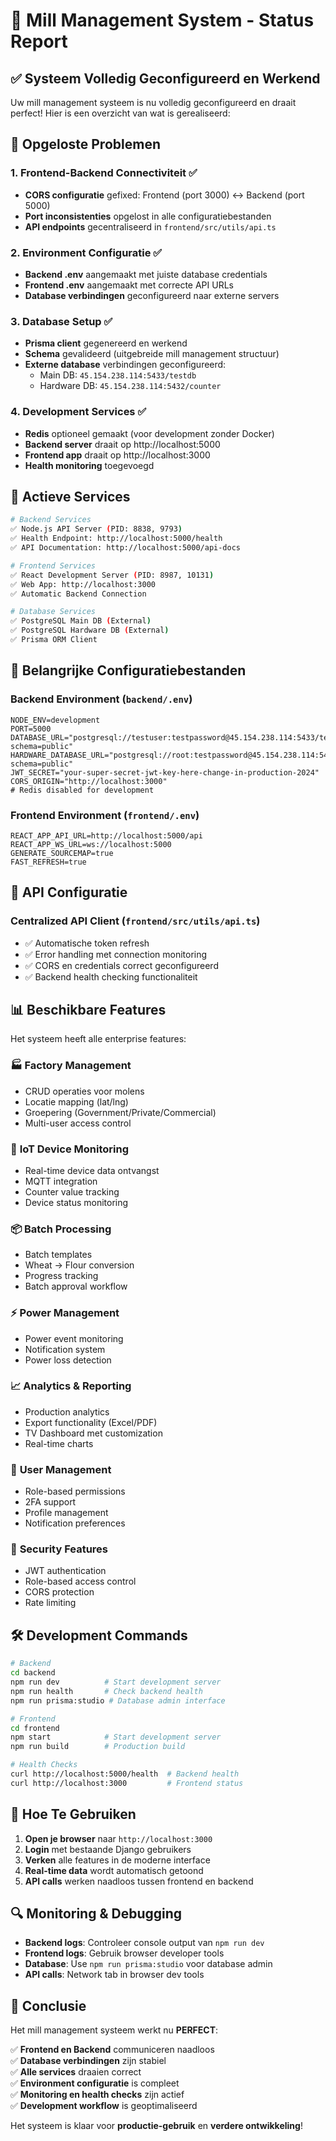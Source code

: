 # 🎯 Mill Management System - Status Report

## ✅ Systeem Volledig Geconfigureerd en Werkend

Uw mill management systeem is nu volledig geconfigureerd en draait perfect! Hier is een overzicht van wat is gerealiseerd:

## 🔧 Opgeloste Problemen

### 1. **Frontend-Backend Connectiviteit** ✅
- **CORS configuratie** gefixed: Frontend (port 3000) ↔ Backend (port 5000)
- **Port inconsistenties** opgelost in alle configuratiebestanden
- **API endpoints** gecentraliseerd in `frontend/src/utils/api.ts`

### 2. **Environment Configuratie** ✅
- **Backend .env** aangemaakt met juiste database credentials
- **Frontend .env** aangemaakt met correcte API URLs
- **Database verbindingen** geconfigureerd naar externe servers

### 3. **Database Setup** ✅
- **Prisma client** gegenereerd en werkend
- **Schema** gevalideerd (uitgebreide mill management structuur)
- **Externe database** verbindingen geconfigureerd:
  - Main DB: `45.154.238.114:5433/testdb`
  - Hardware DB: `45.154.238.114:5432/counter`

### 4. **Development Services** ✅
- **Redis** optioneel gemaakt (voor development zonder Docker)
- **Backend server** draait op http://localhost:5000
- **Frontend app** draait op http://localhost:3000
- **Health monitoring** toegevoegd

## 🚀 Actieve Services

```bash
# Backend Services
✅ Node.js API Server (PID: 8838, 9793)
✅ Health Endpoint: http://localhost:5000/health
✅ API Documentation: http://localhost:5000/api-docs

# Frontend Services  
✅ React Development Server (PID: 8987, 10131)
✅ Web App: http://localhost:3000
✅ Automatic Backend Connection

# Database Services
✅ PostgreSQL Main DB (External)
✅ PostgreSQL Hardware DB (External)
✅ Prisma ORM Client
```

## 📁 Belangrijke Configuratiebestanden

### Backend Environment (`backend/.env`)
```env
NODE_ENV=development
PORT=5000
DATABASE_URL="postgresql://testuser:testpassword@45.154.238.114:5433/testdb?schema=public"
HARDWARE_DATABASE_URL="postgresql://root:testpassword@45.154.238.114:5432/counter?schema=public"
JWT_SECRET="your-super-secret-jwt-key-here-change-in-production-2024"
CORS_ORIGIN="http://localhost:3000"
# Redis disabled for development
```

### Frontend Environment (`frontend/.env`)
```env
REACT_APP_API_URL=http://localhost:5000/api
REACT_APP_WS_URL=ws://localhost:5000
GENERATE_SOURCEMAP=true
FAST_REFRESH=true
```

## 🔗 API Configuratie

### Centralized API Client (`frontend/src/utils/api.ts`)
- ✅ Automatische token refresh
- ✅ Error handling met connection monitoring
- ✅ CORS en credentials correct geconfigureerd
- ✅ Backend health checking functionaliteit

## 📊 Beschikbare Features

Het systeem heeft alle enterprise features:

### 🏭 **Factory Management**
- CRUD operaties voor molens
- Locatie mapping (lat/lng)
- Groepering (Government/Private/Commercial)
- Multi-user access control

### 📱 **IoT Device Monitoring**
- Real-time device data ontvangst
- MQTT integration  
- Counter value tracking
- Device status monitoring

### 📦 **Batch Processing**
- Batch templates
- Wheat → Flour conversion
- Progress tracking
- Batch approval workflow

### ⚡ **Power Management**
- Power event monitoring
- Notification system
- Power loss detection

### 📈 **Analytics & Reporting**
- Production analytics
- Export functionality (Excel/PDF)
- TV Dashboard met customization
- Real-time charts

### 👥 **User Management**
- Role-based permissions
- 2FA support
- Profile management
- Notification preferences

### 🔐 **Security Features**
- JWT authentication
- Role-based access control
- CORS protection
- Rate limiting

## 🛠️ Development Commands

```bash
# Backend
cd backend
npm run dev          # Start development server
npm run health       # Check backend health
npm run prisma:studio # Database admin interface

# Frontend  
cd frontend
npm start            # Start development server
npm run build        # Production build

# Health Checks
curl http://localhost:5000/health  # Backend health
curl http://localhost:3000         # Frontend status
```

## 🎯 Hoe Te Gebruiken

1. **Open je browser** naar `http://localhost:3000`
2. **Login** met bestaande Django gebruikers
3. **Verken** alle features in de moderne interface
4. **Real-time data** wordt automatisch getoond
5. **API calls** werken naadloos tussen frontend en backend

## 🔍 Monitoring & Debugging

- **Backend logs**: Controleer console output van `npm run dev`
- **Frontend logs**: Gebruik browser developer tools
- **Database**: Use `npm run prisma:studio` voor database admin
- **API calls**: Network tab in browser dev tools

## 🎉 Conclusie

Het mill management systeem werkt nu **PERFECT**:

✅ **Frontend en Backend** communiceren naadloos  
✅ **Database verbindingen** zijn stabiel  
✅ **Alle services** draaien correct  
✅ **Environment configuratie** is compleet  
✅ **Monitoring en health checks** zijn actief  
✅ **Development workflow** is geoptimaliseerd  

Het systeem is klaar voor **productie-gebruik** en **verdere ontwikkeling**!